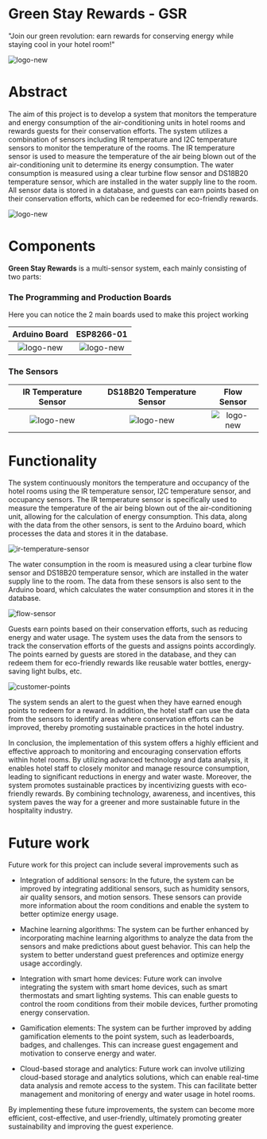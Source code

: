 # Green Stay Rewards - GSR
"Join our green revolution: earn rewards for conserving energy while staying cool in your hotel room!"

![logo-new](photos/logo.png)
# Abstract
The aim of this project is to develop a system that monitors the temperature and energy consumption of the air-conditioning units in hotel rooms and 
rewards guests for their conservation efforts. The system utilizes a combination of sensors including IR temperature and I2C temperature sensors to 
monitor the temperature of the rooms. The IR temperature sensor is used to measure the temperature of the air being blown out of the air-conditioning 
unit to determine its energy consumption. The water consumption is measured using a clear turbine flow sensor and DS18B20 temperature sensor, which are 
installed in the water supply line to the room. All sensor data is stored in a database, and guests can earn points based on their conservation efforts, 
which can be redeemed for eco-friendly rewards.

![logo-new](photos/photo1.jpg)

# Components 
**Green Stay Rewards** is a multi-sensor system, each mainly consisting of two parts:

### The Programming and Production Boards
Here you can notice the 2 main boards used to make this project working

|          Arduino Board          |             ESP8266-01             |
|:-------------------------------:|:----------------------------------:|
| ![logo-new](photos/arduino.jpg) | ![logo-new](photos/esp8266-01.jpg) |

### The Sensors
|             IR Temperature Sensor             |   DS18B20 Temperature Sensor    |             Flow Sensor             |
|:---------------------------------------------:|:-------------------------------:|:-----------------------------------:|
| ![logo-new](photos/ir-temperature-sensor.jpg) | ![logo-new](photos/DS18B20.jpg) | ![logo-new](photos/flow-sensor.jpg) |

# Functionality
The system continuously monitors the temperature and occupancy of the hotel rooms using the IR temperature sensor, I2C temperature sensor, and occupancy 
sensors. The IR temperature sensor is specifically used to measure the temperature of the air being blown out of the air-conditioning unit, allowing for
the calculation of energy consumption. This data, along with the data from the other sensors, is sent to the Arduino board, which processes the data and
stores it in the database.

![ir-temperature-sensor](photos/photo3.jpg)

The water consumption in the room is measured using a clear turbine flow sensor and DS18B20 temperature sensor, which are installed in the water supply 
line to the room. The data from these sensors is also sent to the Arduino board, which calculates the water consumption and stores it in the database.

![flow-sensor](photos/photo2.jpg)

Guests earn points based on their conservation efforts, such as reducing energy and water usage. The system uses the data from the sensors to track the 
conservation efforts of the guests and assigns points accordingly. The points earned by guests are stored in the database, and they can redeem them for 
eco-friendly rewards like reusable water bottles, energy-saving light bulbs, etc.

![customer-points](photos/db.png)

The system sends an alert to the guest when they have earned enough points to redeem for a reward. In addition, the hotel staff can use the data from 
the sensors to identify areas where conservation efforts can be improved, thereby promoting sustainable practices in the hotel industry.

In conclusion, the implementation of this system offers a highly efficient and effective approach to monitoring and encouraging conservation efforts 
within hotel rooms. By utilizing advanced technology and data analysis, it enables hotel staff to closely monitor and manage resource consumption, 
leading to significant reductions in energy and water waste. Moreover, the system promotes sustainable practices by incentivizing guests with 
eco-friendly rewards. By combining technology, awareness, and incentives, this system paves the way for a greener and more sustainable future in the hospitality industry.


# Future work
Future work for this project can include several improvements such as
- Integration of additional sensors: In the future, the system can be improved by integrating additional sensors, such as humidity sensors, air 
quality sensors, and motion sensors. These sensors can provide more information about the room conditions and enable the system to better optimize energy 
usage.
- Machine learning algorithms: The system can be further enhanced by incorporating machine learning algorithms to analyze the data from the sensors 
and make predictions about guest behavior. This can help the system to better understand guest preferences and optimize energy usage accordingly.

- Integration with smart home devices: Future work can involve integrating the system with smart home devices, such as smart thermostats and 
smart lighting systems. This can enable guests to control the room conditions from their mobile devices, further promoting energy conservation.

- Gamification elements: The system can be further improved by adding gamification elements to the point system, such as leaderboards, badges, 
and challenges. This can increase guest engagement and motivation to conserve energy and water.

- Cloud-based storage and analytics: Future work can involve utilizing cloud-based storage and analytics solutions, which can enable real-time
 data analysis and remote access to the system. This can facilitate better management and monitoring of energy and water usage in hotel rooms.

By implementing these future improvements, the system can become more efficient, cost-effective, and user-friendly, ultimately promoting greater 
sustainability and improving the guest experience.












